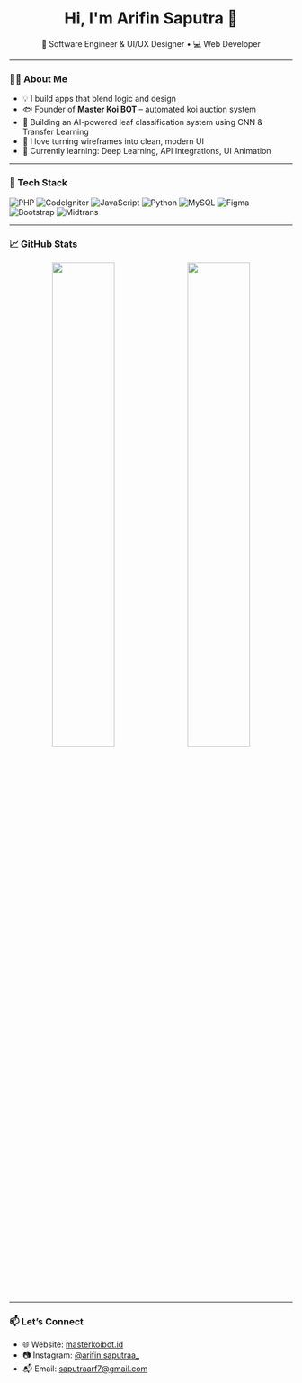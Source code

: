 <h1 align="center">Hi, I'm Arifin Saputra 👋</h1>
<p align="center">
  🚀 Software Engineer & UI/UX Designer • 💻 Web Developer 
</p>

---

### 👨‍💻 About Me
- 💡 I build apps that blend logic and design  
- 🐟 Founder of **Master Koi BOT** – automated koi auction system  
- 🍃 Building an AI-powered leaf classification system using CNN & Transfer Learning  
- 🎨 I love turning wireframes into clean, modern UI  
- 🌱 Currently learning: Deep Learning, API Integrations, UI Animation

---

### 🧰 Tech Stack
![PHP](https://img.shields.io/badge/PHP-777BB4?style=for-the-badge&logo=php&logoColor=white)
![CodeIgniter](https://img.shields.io/badge/CodeIgniter-EF4223?style=for-the-badge&logo=codeigniter&logoColor=white)
![JavaScript](https://img.shields.io/badge/JavaScript-F7DF1E?style=for-the-badge&logo=javascript&logoColor=black)
![Python](https://img.shields.io/badge/Python-3776AB?style=for-the-badge&logo=python&logoColor=white)
![MySQL](https://img.shields.io/badge/MySQL-005C84?style=for-the-badge&logo=mysql&logoColor=white)
![Figma](https://img.shields.io/badge/Figma-F24E1E?style=for-the-badge&logo=figma&logoColor=white)
![Bootstrap](https://img.shields.io/badge/Bootstrap-563D7C?style=for-the-badge&logo=bootstrap&logoColor=white)
![Midtrans](https://img.shields.io/badge/Midtrans-008FE5?style=for-the-badge&logo=data:image/svg+xml;base64,...)

---

### 📈 GitHub Stats
<p align="center">
  <img src="https://github-readme-stats.vercel.app/api?username=arifinsaputra22&show_icons=true&theme=tokyonight" width="47%" />
  <img src="https://github-readme-streak-stats.herokuapp.com/?user=arifinsaputra&theme=tokyonight" width="47%" />
</p>

---

### 📫 Let’s Connect
- 🌐 Website: [masterkoibot.id](https://masterkoi.bid)  
- 📷 Instagram: [@arifin.saputraa_](https://www.instagram.com/arifin.saputraa_?igsh=MTU4c2x6a3p2bDA4Mw==)
- 📬 Email: saputraarf7@gmail.com

